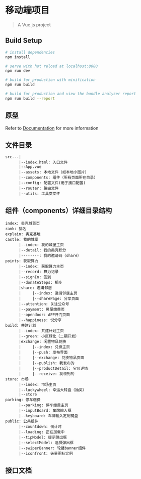 # 移动端项目

> A Vue.js project

## Build Setup

``` bash
# install dependencies
npm install

# serve with hot reload at localhost:8080
npm run dev

# build for production with minification
npm run build

# build for production and view the bundle analyzer report
npm run build --report
```
## 原型
Refer to [Documentation](https://pro.modao.cc/app/TEs7jkqdfkXhL3q29XJEYvWhzrGpVt1#screen=s3D3C0A8E941540542138160) for more information

## 文件目录

```
src---|
      |--index.html: 入口文件
      |--App.vue
      |--assets: 本地文件（如本地小图片）
      |--components: 组件（所有页面所在目录）
      |--config: 配置文件(用于接口配置)
      |--router: 路由文件
      |--utils: 工具类文件
```

## 组件（components）详细目录结构

```
index: 奥克城首页
rank: 排名
explain: 奥克基地
castle: 我的城堡
      |--index: 我的城堡主页
      |--detail: 我的奥克积分
      |--------: 我的邀请码（share）
points: 获取算力
      |--index: 获取算力主页
      |--record: 算力记录
      |--signIn: 签到
      |--donateSteps: 捐步
      |share: 邀请邻居
      |     |--index: 邀请邻居主页
      |     |--sharePage: 分享页面
      |--attention: 关注公众号
      |--payment: 房屋缴费页
      |--opendoor: APP开门页面
      |--happiness: 悦分享
build: 共建计划
      |--index: 共建计划主页
      |--green: 小区绿化（二期开发）
      |exchange: 闲置物品兑换
      |     |--index: 兑换主页
      |     |--push: 发布界面
      |     |--exchange: 兑换物品页面
      |     |--publish: 我发布的
      |     |--productDetail: 宝贝详情
      |     |--receive: 我领到的
store: 市场
      |--index: 市场主页
      |--luckywheel: 幸运大转盘（抽奖）
      |--store
parking: 停车缴费
      |--parking: 停车缴费主页
      |--inputBoard: 车牌输入框
      |--keyboard: 车牌输入定制键盘
public: 公共组件
      |--countdown: 倒计时
      |--loading: 正在加载中
      |--tipModel: 提示弹出框
      |--selectModel: 选择弹出框
      |--swiperBanner: 轮播banner组件
      |--iconfront: 矢量图标实例
```

## 接口文档